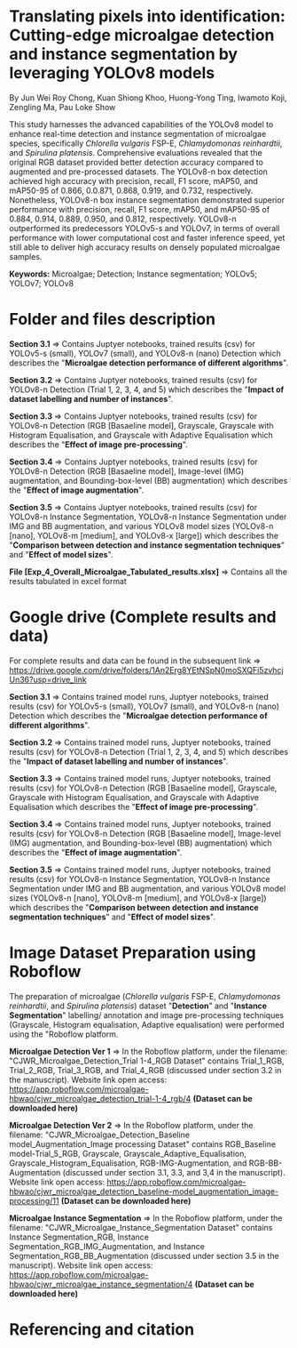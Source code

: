 # Translating pixels into identification: Cutting-edge microalgae detection and instance segmentation by leveraging YOLOv8 models 
By Jun Wei Roy Chong, Kuan Shiong Khoo, Huong-Yong Ting, Iwamoto Koji, Zengling Ma, Pau Loke Show

This study harnesses the advanced capabilities of the YOLOv8 model to enhance real-time detection and instance segmentation of microalgae species, specifically _Chlorella vulgaris_ FSP-E, _Chlamydomonas reinhardtii_, and _Spirulina platensis_. Comprehensive evaluations revealed that the original RGB dataset provided better detection accuracy compared to augmented and pre-processed datasets. The YOLOv8-n box detection achieved high accuracy with precision, recall, F1 score, mAP50, and mAP50-95 of 0.866, 0.0.871, 0.868, 0.919, and 0.732, respectively. Nonetheless, YOLOv8-n box instance segmentation demonstrated superior performance with precision, recall, F1 score, mAP50, and mAP50-95 of 0.884, 0.914, 0.889, 0.950, and 0.812, respectively. YOLOv8-n outperformed its predecessors YOLOv5-s and YOLOv7, in terms of overall performance with lower computational cost and faster inference speed, yet still able to deliver high accuracy results on densely populated microalgae samples. 

**Keywords:** Microalgae; Detection; Instance segmentation; YOLOv5; YOLOv7; YOLOv8

# Folder and files description

**Section 3.1** => Contains Juptyer notebooks, trained results (csv) for YOLOv5-s (small), YOLOv7 (small), and YOLOv8-n (nano) Detection which describes the "**Microalgae detection performance of different algorithms**".

**Section 3.2** => Contains Juptyer notebooks, trained results (csv) for YOLOv8-n Detection (Trial 1, 2, 3, 4, and 5) which describes the "**Impact of dataset labelling and number of instances**".

**Section 3.3** => Contains Juptyer notebooks, trained results (csv) for YOLOv8-n Detection (RGB [Basaeline model], Grayscale, Grayscale with Histogram Equalisation, and Grayscale with Adaptive Equalisation which describes the "**Effect of image pre-processing**".

**Section 3.4** => Contains Juptyer notebooks, trained results (csv) for YOLOv8-n Detection (RGB [Basaeline model], Image-level (IMG) augmentation, and Bounding-box-level (BB) augmentation) which describes the "**Effect of image augmentation**".

**Section 3.5** => Contains Juptyer notebooks, trained results (csv) for YOLOv8-n Instance Segmentation, YOLOv8-n Instance Segmentation under IMG and BB augmentation, and various YOLOv8 model sizes (YOLOv8-n [nano], YOLOv8-m [medium], and YOLOv8-x [large]) which describes the "**Comparison between detection and instance segmentation techniques**" and "**Effect of model sizes**".

**File [Exp_4_Overall_Microalgae_Tabulated_results.xlsx]** => Contains all the results tabulated in excel format

# Google drive (Complete results and data)
For complete results and data can be found in the subsequent link => https://drive.google.com/drive/folders/1An2Erg8YEtNSpN0moSXQFi5zvhcjUn36?usp=drive_link

**Section 3.1** => Contains trained model runs, Juptyer notebooks, trained results (csv) for YOLOv5-s (small), YOLOv7 (small), and YOLOv8-n (nano) Detection which describes the "**Microalgae detection performance of different algorithms**".

**Section 3.2** => Contains trained model runs, Juptyer notebooks, trained results (csv) for YOLOv8-n Detection (Trial 1, 2, 3, 4, and 5) which describes the "**Impact of dataset labelling and number of instances**".

**Section 3.3** => Contains trained model runs, Juptyer notebooks, trained results (csv) for YOLOv8-n Detection (RGB [Basaeline model], Grayscale, Grayscale with Histogram Equalisation, and Grayscale with Adaptive Equalisation which describes the "**Effect of image pre-processing**".

**Section 3.4** => Contains trained model runs, Juptyer notebooks, trained results (csv) for YOLOv8-n Detection (RGB [Basaeline model], Image-level (IMG) augmentation, and Bounding-box-level (BB) augmentation) which describes the "**Effect of image augmentation**".

**Section 3.5** => Contains trained model runs, Juptyer notebooks, trained results (csv) for YOLOv8-n Instance Segmentation, YOLOv8-n Instance Segmentation under IMG and BB augmentation, and various YOLOv8 model sizes (YOLOv8-n [nano], YOLOv8-m [medium], and YOLOv8-x [large]) which describes the "**Comparison between detection and instance segmentation techniques**" and "**Effect of model sizes**".

# Image Dataset Preparation using Roboflow
The preparation of microalgae (_Chlorella vulgaris_ FSP-E, _Chlamydomonas reinhardtii_, and _Spirulina platensis_) dataset "**Detection**" and "**Instance Segmentation**" labelling/ annotation and image pre-processing techniques (Grayscale, Histogram equalisation, Adaptive equalisation) were performed using the "Roboflow platform. 

**Microalgae Detection Ver 1** => In the Roboflow platform, under the filename: "CJWR_Microalgae_Detection_Trial 1-4_RGB Dataset" contains Trial_1_RGB, Trial_2_RGB, Trial_3_RGB, and Trial_4_RGB (discussed under section 3.2 in the manuscript). Website link open access: https://app.roboflow.com/microalgae-hbwao/cjwr_microalgae_detection_trial-1-4_rgb/4 **(**Dataset can be downloaded here**)**

**Microalgae Detection Ver 2** => In the Roboflow platform, under the filename: "CJWR_Microalgae_Detection_Baseline model_Augmentation_Image processing Dataset" contains RGB_Baseline model-Trial_5_RGB, Grayscale, Grayscale_Adaptive_Equalisation, Grayscale_Histogram_Equalisation, RGB-IMG-Augmentation, and RGB-BB-Augmentation (discussed under section 3.1, 3.3, and 3,4 in the manuscript). Website link open access: https://app.roboflow.com/microalgae-hbwao/cjwr_microalgae_detection_baseline-model_augmentation_image-processing/11 **(**Dataset can be downloaded here**)**

**Microalgae Instance Segmentation** => In the Roboflow platform, under the filename: "CJWR_Microalgae_Instance_Segmentation Dataset" contains Instance Segmentation_RGB, Instance Segmentation_RGB_IMG_Augmentation, and Instance Segmentation_RGB_BB_Augmentation (discussed under section 3.5 in the manuscript). Website link open access: https://app.roboflow.com/microalgae-hbwao/cjwr_microalgae_instance_segmentation/4 **(**Dataset can be downloaded here**)**

# Referencing and citation

